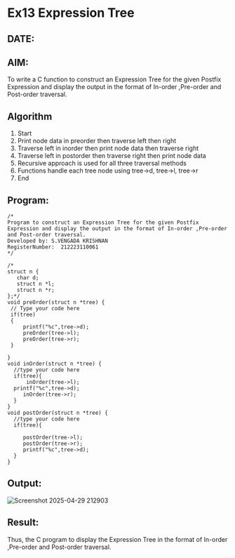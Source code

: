 # Ex13 Expression Tree
## DATE:
## AIM:
To write a C function to construct an Expression Tree for the given Postfix Expression and display the output in the format of In-order ,Pre-order and Post-order traversal.

## Algorithm

1.	Start
2.	Print node data in preorder then traverse left then right
3.	Traverse left in inorder then print node data then traverse right
4.	Traverse left in postorder then traverse right then print node data
5.	Recursive approach is used for all three traversal methods
6.	Functions handle each tree node using tree->d, tree->l, tree->r
7.	End

## Program:
```
/*
Program to construct an Expression Tree for the given Postfix Expression and display the output in the format of In-order ,Pre-order and Post-order traversal.
Developed by: S.VENGADA KRISHNAN
RegisterNumber:  212223110061
*/
```
```
/*
struct n {
   char d;
   struct n *l;
   struct n *r;
};*/
void preOrder(struct n *tree) {
 // Type your code here
 if(tree)
 {
     printf("%c",tree->d);
     preOrder(tree->l);
     preOrder(tree->r);
 }
   
}
void inOrder(struct n *tree) {
  //type your code here
  if(tree){
      inOrder(tree->l);
  printf("%c",tree->d);
     inOrder(tree->r);
  }  
}
void postOrder(struct n *tree) {
  //type your code here 
  if(tree){
  
     postOrder(tree->l);
     postOrder(tree->r);
     printf("%c",tree->d);
  }
}
```
## Output:
![Screenshot 2025-04-29 212903](https://github.com/user-attachments/assets/b425d948-0e32-4082-9e51-bb49fc029e6c)


## Result:
Thus, the C program to display the Expression Tree in the format of In-order ,Pre-order and Post-order traversal.
